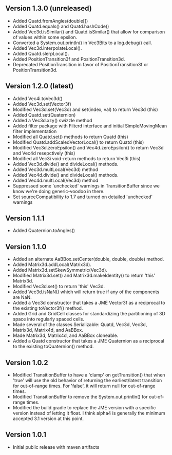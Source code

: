 Version 1.3.0 (unreleased)
--------------
* Added Quatd.fromAngles(double[])
* Added Quatd.equals() and Quatd.hashCode()
* Added Vec3d.isSimilar() and Quatd.isSimilar() that allow for
    comparison of values within some epsilon.
* Converted a System.out.println() in Vec3Bits to a log.debug() call.    
* Added Vec3d.interpolateLocal().
* Added Quatd.slerpLocal().     
* Added PositionTransition3f and PositionTransition3d.
* Deprecated PositionTransition in favor of PositionTransition3f or 
    PositionTransition3d.


Version 1.2.0 (latest)
--------------
* Added Vec4i.toVec3d()
* Added Vec3d.set(Vector3f)
* Modified Vec3d.set(Vec3d) and set(index, val) to return Vec3d (this)
* Added Quatd.set(Quaternion)
* Added a Vec3d.xzy() swizzle method
* Added filter package with Filterd interface and initial 
    SimpleMovingMean filter implementation
* Modified all Quatd.set() methods to return Quatd (this)
* Modified Quatd.addScaledVectorLocal() to return Quatd (this)
* Modified Vec3d.zeroEpsilon() and Vec4d.zeroEpsilon() to return
    Vec3d and Vec4d resepctively (this) 
* Modified all Vec3i void-return methods to return Vec3i (this)
* Added Vec3d.divide() and divideLocal() methods.
* Added Vec3d.multLocal(Vec3d) method
* Added Vec4d.divide() and divideLocal() methods.
* Added Vec4d.multLocal(Vec3d) method
* Suppressed some 'unchecked' warnings in TransitionBuffer since we
    know we're doing generic-voodoo in there.
* Set sourceCompatibility to 1.7 and turned on detailed 'unchecked' warnings
   
   

Version 1.1.1 
--------------
* Added Quaternion.toAngles()


Version 1.1.0 
--------------
* Added an alternate AaBBox.setCenter(double, double, double) method.
* Added Matrix3d.addLocal(Matrix3d).
* Added Matrix3d.setSkewSymmetric(Vec3d).
* Modified Matrix3d.set() and Matrix3d.makeIdentity() to return 'this'
    Matrix3d.
* Modified Vec3d.set() to return 'this' Vec3d.
* Added Vec3d.isNaN() which will return true if any of the components
    are NaN.
* Added a Vec3d constructor that takes a JME Vector3f as a reciprocal to
    the existing toVector3f() method.
* Added Grid and GridCell classes for standardizing the partitioning of 
    3D space into regularly spaced cells.
* Made several of the classes Serializable: Quatd, Vec3d, Vec3d, Matrix3d, 
    Matrix4d, and AaBBox.
* Made Matrix3d, Matrix4d, and AaBBox cloneable.
* Added a Quatd constructor that takes a JME Quaternion as a reciprocal to
    the existing toQuaternion() method.


Version 1.0.2 
--------------
* Modified TransitionBuffer to have a 'clamp' on getTransition()
    that when 'true' will use the old behavior of returning the
    earliest/latest transition for out-of-range times.  For 'false',
    it will return null for out-of-range times.
* Modified TransitionBuffer to remove the System.out.println() for 
    out-of-range times.
* Modified the build.gradle to replace the JME version with a specific 
    version instead of letting it float.  I think alpha4 is generally
    the minimum accepted 3.1 version at this point. 


Version 1.0.1
--------------
* Initial public release with maven artifacts
